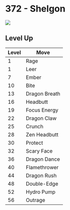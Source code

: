 # 372 - Shelgon
![][372]

## Level Up

Level | Move
---   | ---
  1   | Rage
  1   | Leer
  7   | Ember
 10   | Bite
 13   | Dragon Breath
 16   | Headbutt
 19   | Focus Energy
 22   | Dragon Claw
 25   | Crunch
 28   | Zen Headbutt
 30   | Protect
 32   | Scary Face
 36   | Dragon Dance
 40   | Flamethrower
 44   | Dragon Rush
 48   | Double-Edge
 52   | Hydro Pump
 56   | Outrage



[372]: ../img/pokemon/372.png
